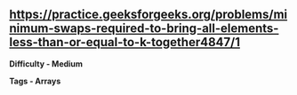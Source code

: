 ## https://practice.geeksforgeeks.org/problems/minimum-swaps-required-to-bring-all-elements-less-than-or-equal-to-k-together4847/1

**Difficulty - Medium**

**Tags - Arrays**
